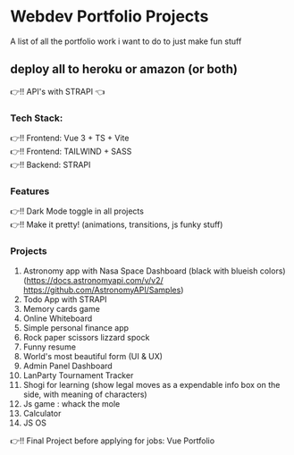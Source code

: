 # Webdev Portfolio Projects
A list of all the portfolio work i want to do to just make fun stuff

## deploy all to heroku or amazon (or both)
:point_right:!! API's with STRAPI :point_left:

### Tech Stack:
:point_right:!! Frontend: Vue 3 + TS + Vite  
:point_right:!! Frontend: TAILWIND + SASS  
:point_right:!! Backend: STRAPI  



### Features  
:point_right:!! Dark Mode toggle in all projects  
:point_right:!! Make it pretty! (animations, transitions, js funky stuff)  

### Projects  
1. Astronomy app with Nasa Space Dashboard (black with blueish colors) (https://docs.astronomyapi.com/v/v2/ https://github.com/AstronomyAPI/Samples)  
2. Todo App with STRAPI
3. Memory cards game
4. Online Whiteboard
5. Simple personal finance app
6. Rock paper scissors lizzard spock
7. Funny resume
8.  World's most beautiful form (UI & UX)
9.  Admin Panel Dashboard 
10.  LanParty Tournament Tracker
11.  Shogi for learning (show legal moves as a expendable info box on the side, with meaning of characters)  
12.  Js game : whack the mole
13.  Calculator
14.  JS OS


:point_right:!! Final Project before applying for jobs: Vue Portfolio

